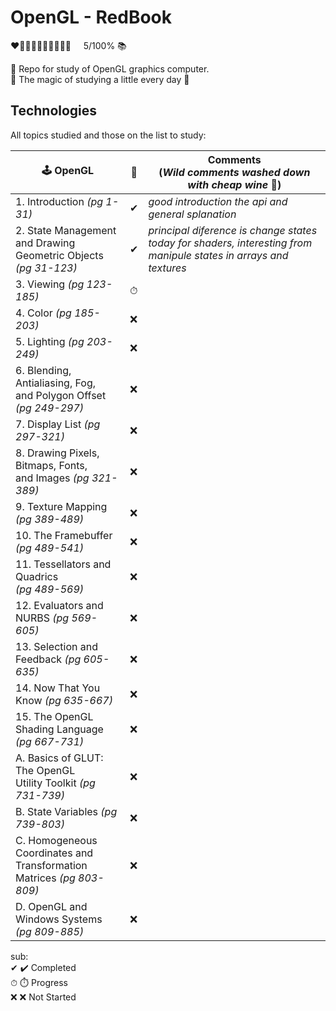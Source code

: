 # OpenGL - RedBook
   
<p>
❤🖤🖤🖤🖤🖤🖤🖤🖤🖤 &nbsp&nbsp&nbsp 5/100% 📚        
</p>         

📕	 Repo for study of OpenGL graphics computer.<br>
👾  The magic of studying a little every day 👾 

## Technologies 
All topics studied and those on the list to study:

|🕹 OpenGL                                                                   | 💾 | Comments <br> (*Wild comments washed down with cheap wine* 🍷)  |         
| ---------------------------------------------------------------------------| -- | -                                                               |   
| 1. Introduction  *(pg 1-31)*                                               | ✔  | *good introduction the api and general splanation*              |            
| 2. State Management and Drawing <br> Geometric Objects *(pg 31-123)*       | ✔  | *principal diference is change states today for shaders, interesting from manipule states in arrays and textures*                                                                |
| 3. Viewing *(pg 123-185)*                                                  | ⏱ |                                                                 |
| 4. Color *(pg 185-203)*                                                    | ❌ |                                                                 |
| 5. Lighting *(pg 203-249)*                                                 | ❌ |                                                                 | 
| 6. Blending, Antialiasing, Fog, <br> and Polygon Offset *(pg 249-297)*     | ❌ |                                                                 |
| 7. Display List *(pg 297-321)*                                             | ❌ |                                                                 |
| 8. Drawing Pixels, Bitmaps, Fonts,<br> and Images *(pg 321-389)*           | ❌ |                                                                 |
| 9. Texture Mapping *(pg 389-489)*                                          | ❌ |                                                                 | 
| 10. The Framebuffer *(pg 489-541)*                                         | ❌ |                                                                 |    
| 11. Tessellators and Quadrics <br>*(pg 489-569)*                           | ❌ |                                                                 | 
| 12. Evaluators and NURBS *(pg 569-605)*                                    | ❌ |                                                                 | 
| 13. Selection and Feedback *(pg 605-635)*                                  | ❌ |                                                                 | 
| 14. Now That You Know *(pg 635-667)*                                       | ❌ |                                                                 | 
| 15. The OpenGL Shading Language <br>*(pg 667-731)*                         | ❌ |                                                                 | 
| A. Basics of GLUT: The OpenGL <br> Utility Toolkit *(pg 731-739)*          | ❌ |                                                                 | 
| B. State Variables *(pg 739-803)*                                          | ❌ |                                                                 | 
| C. Homogeneous Coordinates and <br> Transformation Matrices *(pg 803-809)* | ❌ |                                                                 | 
| D. OpenGL and Windows Systems <br>*(pg 809-885)*                           | ❌ |                                                                 | 


sub:<br>
✔  :heavy_check_mark: Completed <br>
⏱ :stopwatch: Progress <br>
❌ :x: Not Started <br>
